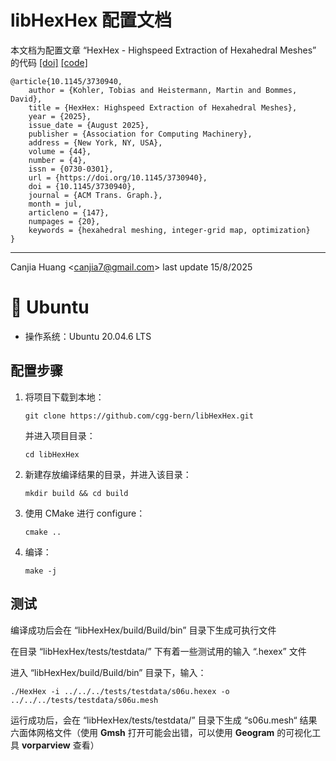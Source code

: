 # libHexHex 配置文档

本文档为配置文章 “HexHex - Highspeed Extraction of Hexahedral Meshes” 的代码 [[doi]](https://dl.acm.org/doi/abs/10.1145/3730940) [[code]](https://github.com/cgg-bern/libHexHex)

```
@article{10.1145/3730940,
    author = {Kohler, Tobias and Heistermann, Martin and Bommes, David},
    title = {HexHex: Highspeed Extraction of Hexahedral Meshes},
    year = {2025},
    issue_date = {August 2025},
    publisher = {Association for Computing Machinery},
    address = {New York, NY, USA},
    volume = {44},
    number = {4},
    issn = {0730-0301},
    url = {https://doi.org/10.1145/3730940},
    doi = {10.1145/3730940},
    journal = {ACM Trans. Graph.},
    month = jul,
    articleno = {147},
    numpages = {20},
    keywords = {hexahedral meshing, integer-grid map, optimization}
}
```

---

Canjia Huang <<canjia7@gmail.com>> last update 15/8/2025

# :penguin: Ubuntu

- 操作系统：Ubuntu 20.04.6 LTS

## 配置步骤

1. 将项目下载到本地：

    ```
    git clone https://github.com/cgg-bern/libHexHex.git
    ```

    并进入项目目录：

    ```
    cd libHexHex
    ```

2. 新建存放编译结果的目录，并进入该目录：

    ```
    mkdir build && cd build
    ```

3. 使用 CMake 进行 configure：

    ```
    cmake ..
    ```

4. 编译：

    ```
    make -j
    ```

## 测试

编译成功后会在 “libHexHex/build/Build/bin” 目录下生成可执行文件

在目录 “libHexHex/tests/testdata/” 下有着一些测试用的输入 “.hexex” 文件

进入 “libHexHex/build/Build/bin” 目录下，输入：

```
./HexHex -i ../../../tests/testdata/s06u.hexex -o ../../../tests/testdata/s06u.mesh
```

运行成功后，会在 “libHexHex/tests/testdata/” 目录下生成 “s06u.mesh“ 结果六面体网格文件（使用 **Gmsh** 打开可能会出错，可以使用 **Geogram** 的可视化工具 **vorparview** 查看）